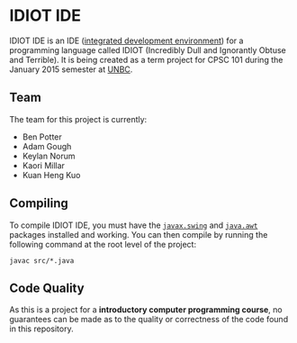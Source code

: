 # IDIOT IDE

IDIOT IDE is an IDE ([integrated development environment](http://en.wikipedia.org/wiki/Integrated_development_environment)) for a programming language called IDIOT (Incredibly Dull and Ignorantly Obtuse and Terrible). It is being created as a term project for CPSC 101 during the January 2015 semester at [UNBC](http://www.unbc.ca/).

## Team

The team for this project is currently:

*   Ben Potter
*   Adam Gough
*   Keylan Norum
*   Kaori Millar
*   Kuan Heng Kuo

## Compiling

To compile IDIOT IDE, you must have the [`javax.swing`](http://docs.oracle.com/javase/7/docs/api/javax/swing/package-summary.html) and [`java.awt`](http://docs.oracle.com/javase/7/docs/api/java/awt/package-summary.html) packages installed and working. You can then compile by running the following command at the root level of the project:

`javac src/*.java`

## Code Quality

As this is a project for a **introductory computer programming course**, no guarantees can be made as to the quality or correctness of the code found in this repository.